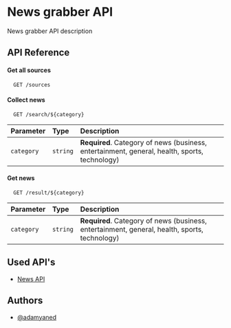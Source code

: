 
# News grabber API

News grabber API description

## API Reference

#### Get all sources

```http
  GET /sources
```

#### Collect news

```http
  GET /search/${category}
```

| Parameter | Type     | Description                       |
| :-------- | :------- | :-------------------------------- |
| `category`      | `string` | **Required**. Category of news (business, entertainment, general, health, sports, technology)|

#### Get news

```http
  GET /result/${category}
```

| Parameter | Type     | Description                       |
| :-------- | :------- | :-------------------------------- |
| `category`      | `string` | **Required**. Category of news (business, entertainment, general, health, sports, technology)|


## Used API's

- [News API](https://newsapi.org)


## Authors

- [@adamyaned](https://github.com/adamyaned)

